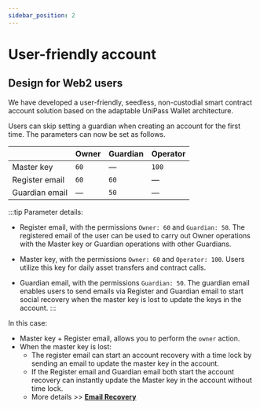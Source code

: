 ```yaml
---
sidebar_position: 2
---
```


# User-friendly account

## Design for Web2 users

We have developed a user-friendly, seedless, non-custodial smart contract account solution based on the adaptable UniPass Wallet architecture.

Users can skip setting a guardian when creating an account for the first time. The parameters can now be set as follows.

|                | Owner | Guardian | Operator |
| -------------- | ----- | -------- | -------- |
| Master key     | `60`  | —        | `100`    |
| Register email | `60`  | `60`     | —        |
| Guardian email | —     | `50`     | —        |

:::tip Parameter details:

- Register email, with the permissions `Owner: 60` and `Guardian: 50`. The registered email of the user can be used to carry out Owner operations with the Master key or Guardian operations with other Guardians.

- Master key, with the permissions `Owner: 60` and `Operator: 100`. Users utilize this key for daily asset transfers and contract calls.

- Guardian email, with the permissions `Guardian: 50`. The guardian email enables users to send emails via Register and Guardian email to start social recovery when the master key is lost to update the keys in the account.
  :::

In this case:

- Master key + Register email, allows you to perform the `owner` action.
- When the master key is lost:
  - The register email can start an account recovery with a time lock by sending an email to update the master key in the account.
  - If the Register email and Guardian email both start the account recovery can instantly update the Master key in the account without time lock.
  - More details >> [**Email Recovery**](../introduction/02-email-recovery.md)

